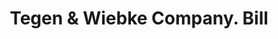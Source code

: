 ---
doi: 10.7916/D8MP6F96
date_other: '1890'
date_other_textual: 1890-1899
form: printed ephemera
genre:
- Invoices
name:
- Tegen & Wiebke Company
object_in_context_url: https://biggert.cul.columbia.edu/items/view/ave_biggert_00815
subject_hierarchical_geographic:
- Newark, New Jersey, United States
subject_name:
- Tegen & Wiebke Company
title: Tegen & Wiebke Company. Bill
sort_title: Tegen & Wiebke Company. Bill
call_number: ave_biggert_00815
coordinates:
- 40.72422,-74.172574
pid: ave_biggert_00815
identifiers: ave_biggert_00815
thumbnail: https://derivativo-3.library.columbia.edu/iiif/2/ldpd:345368/full/!256,256/0/native.jpg
permalink: "/biggert/ave_biggert_00815/"
layout: iiif-image-page
---